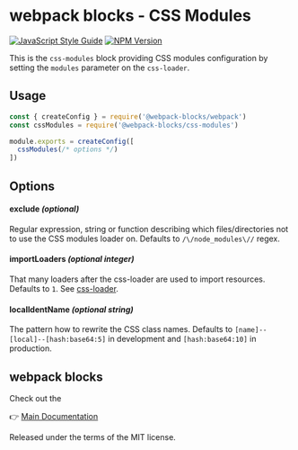 # webpack blocks - CSS Modules

[![JavaScript Style Guide](https://img.shields.io/badge/code%20style-standard-brightgreen.svg)](http://standardjs.com/)
[![NPM Version](https://img.shields.io/npm/v/@webpack-blocks/css-modules.svg)](https://www.npmjs.com/package/@webpack-blocks/css-modules)

This is the `css-modules` block providing CSS modules configuration by setting the `modules` parameter on the `css-loader`.


## Usage

```js
const { createConfig } = require('@webpack-blocks/webpack')
const cssModules = require('@webpack-blocks/css-modules')

module.exports = createConfig([
  cssModules(/* options */)
])
```


## Options

#### exclude *(optional)*
Regular expression, string or function describing which files/directories not to use the CSS modules loader on. Defaults to `/\/node_modules\//` regex.

#### importLoaders *(optional integer)*
That many loaders after the css-loader are used to import resources. Defaults to `1`. See [css-loader](https://github.com/webpack/css-loader#importing-and-chained-loaders).

#### localIdentName *(optional string)*
The pattern how to rewrite the CSS class names. Defaults to `[name]--[local]--[hash:base64:5]` in development and `[hash:base64:10]` in production.


## webpack blocks

Check out the

👉 [Main Documentation](https://github.com/andywer/webpack-blocks)

Released under the terms of the MIT license.
